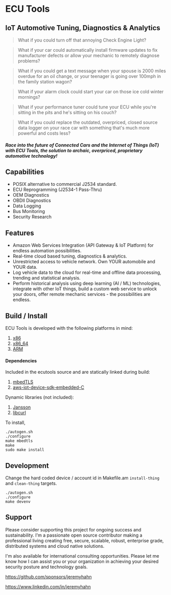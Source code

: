 # ECU Tools
## IoT Automotive Tuning, Diagnostics & Analytics

> What if you could turn off that annoying Check Engine Light?

> What if your car could automatically install firmware updates to fix manufacturer defects or allow your mechanic to remotely diagnose problems?

> What if you could get a text message when your spouse is 2000 miles overdue for an oil change, or your teenager is going over 100mph in the family station wagon?

> What if your alarm clock could start your car on those ice cold winter mornings?

> What if your performance tuner could  tune your ECU while you're sitting in the pits and he's sitting on his couch?

> What if you could replace the outdated, overpriced, closed source data logger on your race car with something that's much more powerful and costs less?

##### Race into the future of Connected Cars and the Internet of Things (IoT) with ECU Tools, the solution to archaic, overpriced, proprietary automotive technology!

## Capabilities

* POSIX alternative to commercial J2534 standard.
* ECU Reprogramming (J2534-1 Pass-Thru)
* OEM Diagnostics
* OBDII Diagnostics
* Data Logging
* Bus Monitoring
* Security Research

## Features

* Amazon Web Services Integration (API Gateway & IoT Platform) for endless automation possibilities.
* Real-time cloud based tuning, diagnostics & analytics.
* Unrestricted access to vehicle network. Own YOUR automobile and YOUR data.
* Log vehicle data to the cloud for real-time and offline data processing, trending and statistical analysis.
* Perform historical analysis using deep learning (AI / ML) technologies, integrate with other IoT things, build a custom web service to unlock your doors, offer remote mechanic services - the possibilities are endless.

## Build / Install

ECU Tools is developed with the following platforms in mind:

1. [x86](http://en.wikipedia.org/wiki/X86)
2. [x86_64](http://en.wikipedia.org/wiki/X86-64)
3. [ARM](http://en.wikipedia.org/wiki/ARM_architecture)

#### Dependencies

Included in the ecutools source and are statically linked during build: 

1. [mbedTLS](https://tls.mbed.org/)
2. [aws-iot-device-sdk-embedded-C](https://github.com/aws/aws-iot-device-sdk-embedded-C)

Dynamic libraries (not included):

1. [Jansson](http://www.digip.org/jansson/)
2. [libcurl](https://curl.haxx.se/libcurl/)

To install,

	./autogen.sh
	./configure
	make mbedtls
	make
	sudo make install

## Development

Change the hard coded device / account id in Makefile.am `install-thing` and `clean-thing` targets.

	./autogen.sh
	./configure
	make devenv


## Support

Please consider supporting this project for ongoing success and sustainability. I'm a passionate open source contributor making a professional living creating free, secure, scalable, robust, enterprise grade, distributed systems and cloud native solutions.

I'm also available for international consulting opportunities. Please let me know how I can assist you or your organization in achieving your desired security posture and technology goals.

https://github.com/sponsors/jeremyhahn

https://www.linkedin.com/in/jeremyhahn
